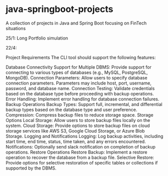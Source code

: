 # java-springboot-projects
A collection of projects in Java and Spring Boot focusing on FinTech situations

25/1: Long Portfolio simulation


22/4:

Project Requirements
The CLI tool should support the following features:

Database Connectivity
    Support for Multiple DBMS: Provide support for connecting to various types of databases (e.g., MySQL, PostgreSQL, MongoDB).
    Connection Parameters: Allow users to specify database connection parameters. Parameters may include host, port, username, password, and database name.
    Connection Testing: Validate credentials based on the database type before proceeding with backup operations.
    Error Handling: Implement error handling for database connection failures.
Backup Operations
    Backup Types: Support full, incremental, and differential backup types based on the database type and user preference.
    Compression: Compress backup files to reduce storage space.
Storage Options
    Local Storage: Allow users to store backup files locally on the system.
    Cloud Storage: Provide options to store backup files on cloud storage services like AWS S3, Google Cloud Storage, or Azure Blob Storage.
Logging and Notifications
    Logging: Log backup activities, including start time, end time, status, time taken, and any errors encountered.
    Notifications: Optionally send slack notification on completion of backup operations.
Restore Operations
    Restore Backup: Implement a restore operation to recover the database from a backup file.
    Selective Restore: Provide options for selective restoration of specific tables or collections if supported by the DBMS.